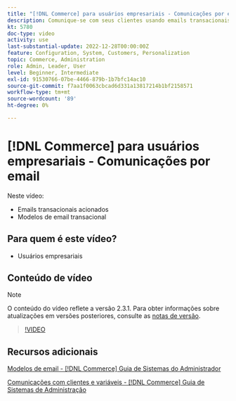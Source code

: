 ```yaml
---
title: "[!DNL Commerce] para usuários empresariais - Comunicações por email"
description: Comunique-se com seus clientes usando emails transacionais acionados por suas ações na loja. Personalize e configure os modelos de email para sua loja.
kt: 5780
doc-type: video
activity: use
last-substantial-update: 2022-12-28T00:00:00Z
feature: Configuration, System, Customers, Personalization
topic: Commerce, Administration
role: Admin, Leader, User
level: Beginner, Intermediate
exl-id: 91530766-07be-4466-879b-1b7bfc14ac10
source-git-commit: f7aa1f0063cbcad6d331a13817214b1bf2158571
workflow-type: tm+mt
source-wordcount: '89'
ht-degree: 0%

---
```


# [!DNL Commerce] para usuários empresariais - Comunicações por email

Neste vídeo:

- Emails transacionais acionados
- Modelos de email transacional

## Para quem é este vídeo?

- Usuários empresariais

## Conteúdo de vídeo

>[!NOTE]
>
>O conteúdo do vídeo reflete a versão 2.3.1. Para obter informações sobre atualizações em versões posteriores, consulte as [notas de versão](https://experienceleague.adobe.com/docs/commerce-operations/release/notes/overview.html).

>[!VIDEO](https://video.tv.adobe.com/v/36190?quality=12&learn=on)

## Recursos adicionais

[Modelos de email - [!DNL Commerce] Guia de Sistemas do Administrador](https://experienceleague.adobe.com/docs/commerce-admin/systems/communications/email-templates.html)

[Comunicações com clientes e variáveis - [!DNL Commerce] Guia de Sistemas de Administração](https://experienceleague.adobe.com/docs/commerce-admin/systems/introduction.html#variables-and-customer-communications)
